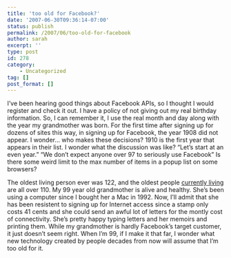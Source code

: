 ```yaml
---
title: 'too old for Facebook?'
date: '2007-06-30T09:36:14-07:00'
status: publish
permalink: /2007/06/too-old-for-facebook
author: sarah
excerpt: ''
type: post
id: 278
category:
    - Uncategorized
tag: []
post_format: []
---
```

I’ve been hearing good things about Facebook APIs, so I thought I would register and check it out. I have a policy of not giving out my real birthday information. So, I can remember it, I use the real month and day along with the year my grandmother was born. For the first time after signing up for dozens of sites this way, in signing up for Facebook, the year 1908 did not appear. I wonder… who makes these decisions? 1910 is the first year that appears in their list. I wonder what the discussion was like? “Let’s start at an even year.” “We don’t expect anyone over 97 to seriously use Facebook” Is there some weird limit to the max number of items in a popup list on some browsers?

The oldest living person ever was 122, and the oldest people [currently living](http://en.wikipedia.org/wiki/Oldest_people#The_oldest_people_currently_living_.28top_10.29) are all over 110. My 99 year old grandmother is alive and healthy. She’s been using a computer since I bought her a Mac in 1992. Now, I’ll admit that she has been resistent to signing up for Internet access since a stamp only costs 41 cents and she could send an awful lot of letters for the montly cost of connectivity. She’s pretty happy typing letters and her memoirs and printing them. While my grandmother is hardly Facebook’s target customer, it just doesn’t seem right. When I’m 99, if I make it that far, I wonder what new technology created by people decades from now will assume that I’m too old for it.